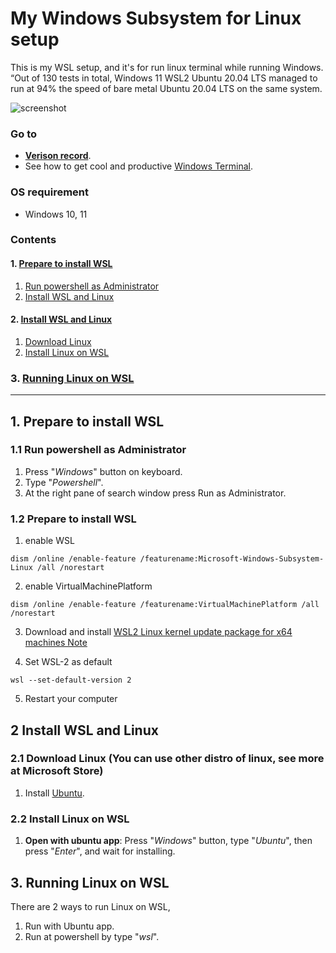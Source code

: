 # **My Windows Subsystem for Linux setup**
This is my WSL setup, and it's for run linux terminal while running Windows.
“Out of 130 tests in total, Windows 11 WSL2 Ubuntu 20.04 LTS managed to run at 94% the speed of bare metal Ubuntu 20.04 LTS on the same system.

![screenshot](https://github.com/chinhchin/wsl-setup/blob/master/readme-assets/screenshot.png?raw=true)

### **Go to**
- **[Verison record](./version-record.json)**.
- See how to get cool and productive [Windows Terminal](https://github.com/chinhchin/Windows-Terminal-setup.git).

### **OS requirement**
- Windows 10, 11

### **Contents**

#### 1. [Prepare to install WSL](./readmd.md#1-prepare-to-install-wsl)
1. [Run powershell as Administrator](./readmd.md#11-run-powershell-as-administrator)
2. [Install WSL and Linux](./readmd.md#2-install-wsl-and-linux)

#### 2. [Install WSL and Linux](./readmd.md#2-install-wsl-and-linux)
1. [Download Linux](./readmd.md#21-download-linux-you-can-use-other-distro-of-linux-see-more-at-microsoft-store)
2. [Install Linux on WSL](./readmd.md#22-install-linux-on-wsl)

### 3. [Running Linux on WSL](./readmd.md#3-running-linux-on-wsl)

---

## **1. Prepare to install WSL**

### **1.1 Run powershell as Administrator**
1. Press "*Windows*" button on keyboard.
2. Type "*Powershell*".
3. At the right pane of search window press Run as Administrator.

### **1.2 Prepare to install WSL**
1. enable WSL
```
dism /online /enable-feature /featurename:Microsoft-Windows-Subsystem-Linux /all /norestart
```

2. enable VirtualMachinePlatform
```
dism /online /enable-feature /featurename:VirtualMachinePlatform /all /norestart
```

3. Download and install [WSL2 Linux kernel update package for x64 machines
 Note](https://wslstorestorage.blob.core.windows.net/wslblob/wsl_update_x64.msi)

4. Set WSL-2 as default
```
wsl --set-default-version 2
```

5. Restart your computer

## **2 Install WSL and Linux**

### **2.1 Download Linux** (You can use other distro of linux, see more at Microsoft Store)
1. Install [Ubuntu](https://www.microsoft.com/store/productId/9PDXGNCFSCZV).

### **2.2 Install Linux on WSL**
1. **Open with ubuntu app**: Press "*Windows*" button, type "*Ubuntu*", then press "*Enter*", and wait for installing.

## **3. Running Linux on WSL**

There are 2 ways to run Linux on WSL,
1. Run with Ubuntu app.
2. Run at powershell by type "*wsl*".
